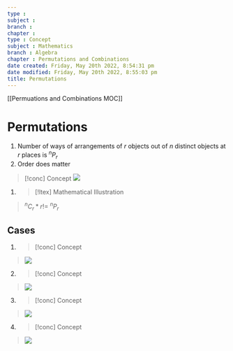 ```yaml
---
type : 
subject : 
branch :
chapter :
type : Concept
subject : Mathematics
branch : Algebra
chapter : Permutations and Combinations
date created: Friday, May 20th 2022, 8:54:31 pm
date modified: Friday, May 20th 2022, 8:55:03 pm
title: Permutations
---
```

[[Permuations and Combinations MOC]]
# Permutations
1. Number of ways of arrangements of $r$ objects out of $n$ distinct objects at $r$ places is $^nP_r$
2. Order does matter


>[!conc] Concept
>![](https://i.imgur.com/X6Wei0O.png)

1. >[!ltex] Mathematical Illustration
>$^nC_{r}*r!=$ $^nP_r$

## Cases
1. >[!conc] Concept
>![](https://i.imgur.com/4SbUE6k.png)

2. >[!conc] Concept
>![](https://i.imgur.com/pV4IFCo.png)

3. >[!conc] Concept
>![](https://i.imgur.com/Rfvvwps.png)


4. >[!conc] Concept
>![](https://i.imgur.com/KRq2pcH.png)
